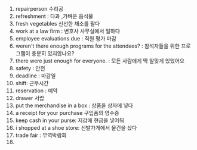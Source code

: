 1. repairperson 수리공
2. refreshment : 다과 ,가벼운 음식물
3. fresh vegetables 신선한 채소를 팔다
4. work at a law firm : 변호사 사무실에서 일하다
5. employee evaluations due : 직원 평가 마감
6. weren't there enough programs for the attendees?  : 참석자들을 위한 프로그램이 충분히 있지않나요?
7. there were just enough for everyone. : 모든 사람에게 딱 알맞게 있었어요
9. safety : 안전
10. deadline : 마감일
11. shift: 근무시간
12. reservation : 예약
13. drawer 서랍
14. put the merchandise in a box : 상품을 상자에 넣다
15. a receipt for your purchase 구입품의 영수증
16. keep cash in your purse: 지갑에 현금을 넣어둬
17. i shopped at a shoe store: 신발가게에서 물건을 샀다
18. trade fair : 무역박람회
19. 